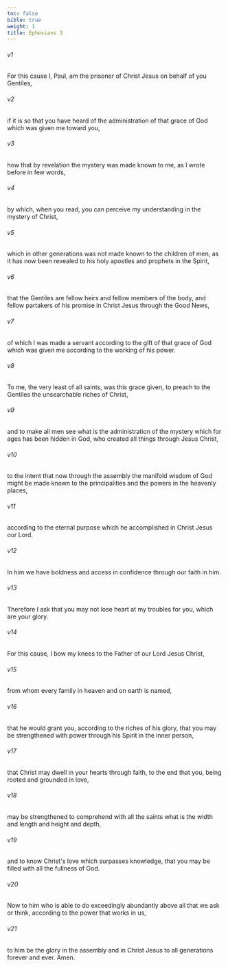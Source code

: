 ```yaml
---
toc: false
bible: true
weight: 1
title: Ephesians 3
---
```




###### v1 
For this cause I, Paul, am the prisoner of Christ Jesus on behalf of you Gentiles, 

###### v2 
if it is so that you have heard of the administration of that grace of God which was given me toward you, 

###### v3 
how that by revelation the mystery was made known to me, as I wrote before in few words, 

###### v4 
by which, when you read, you can perceive my understanding in the mystery of Christ, 

###### v5 
which in other generations was not made known to the children of men, as it has now been revealed to his holy apostles and prophets in the Spirit, 

###### v6 
that the Gentiles are fellow heirs and fellow members of the body, and fellow partakers of his promise in Christ Jesus through the Good News, 

###### v7 
of which I was made a servant according to the gift of that grace of God which was given me according to the working of his power. 

###### v8 
To me, the very least of all saints, was this grace given, to preach to the Gentiles the unsearchable riches of Christ, 

###### v9 
and to make all men see what is the administration of the mystery which for ages has been hidden in God, who created all things through Jesus Christ, 

###### v10 
to the intent that now through the assembly the manifold wisdom of God might be made known to the principalities and the powers in the heavenly places, 

###### v11 
according to the eternal purpose which he accomplished in Christ Jesus our Lord. 

###### v12 
In him we have boldness and access in confidence through our faith in him. 

###### v13 
Therefore I ask that you may not lose heart at my troubles for you, which are your glory. 

###### v14 
For this cause, I bow my knees to the Father of our Lord Jesus Christ, 

###### v15 
from whom every family in heaven and on earth is named, 

###### v16 
that he would grant you, according to the riches of his glory, that you may be strengthened with power through his Spirit in the inner person, 

###### v17 
that Christ may dwell in your hearts through faith, to the end that you, being rooted and grounded in love, 

###### v18 
may be strengthened to comprehend with all the saints what is the width and length and height and depth, 

###### v19 
and to know Christ's love which surpasses knowledge, that you may be filled with all the fullness of God. 

###### v20 
Now to him who is able to do exceedingly abundantly above all that we ask or think, according to the power that works in us, 

###### v21 
to him be the glory in the assembly and in Christ Jesus to all generations forever and ever. Amen.
